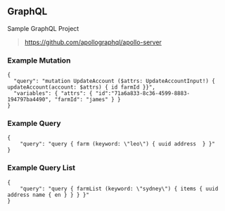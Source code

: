 ## GraphQL
Sample GraphQL Project
> https://github.com/apollographql/apollo-server

### Example Mutation
```
{
  "query": "mutation UpdateAccount ($attrs: UpdateAccountInput!) { updateAccount(account: $attrs) { id farmId }}",
  "variables": { "attrs": { "id":"71a6a833-8c36-4599-8883-194797ba4490", "farmId": "james" } }
}
```

### Example Query
```
{
    "query": "query { farm (keyword: \"leo\") { uuid address  } }"
}
```

### Example Query List
```
{
    "query": "query { farmList (keyword: \"sydney\") { items { uuid address name { en } } } }"
}
```
